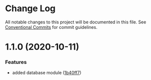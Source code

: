# Change Log

All notable changes to this project will be documented in this file.
See [Conventional Commits](https://conventionalcommits.org) for commit guidelines.

# 1.1.0 (2020-10-11)


### Features

* added database module ([1b40ff7](https://github.com/daspete/mana/commit/1b40ff778f6efda6dfb3ec8bd705d9cf935c7967))
